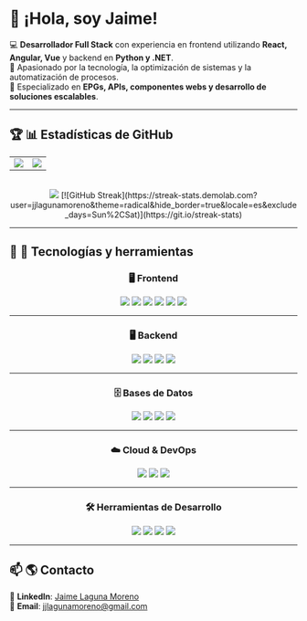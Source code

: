 # 👋 ¡Hola, soy Jaime!

💻 **Desarrollador Full Stack** con experiencia en frontend utilizando **React, Angular, Vue** y backend en **Python y .NET**.  
🚀 Apasionado por la tecnología, la optimización de sistemas y la automatización de procesos.  
📡 Especializado en **EPGs, APIs, componentes webs y desarrollo de soluciones escalables**.  

---
## 🏆 📊 Estadísticas de GitHub  
<div align="center">
  
  <table>
    <tr>
      <td>
        <img src="https://github-readme-stats.vercel.app/api?username=jjlagunamoreno&show_icons=true&theme=radical" />
      </td>
      <td>
        <img src="https://github-readme-stats.vercel.app/api/top-langs/?username=jjlagunamoreno&layout=compact&theme=radical" />
      </td>
    </tr>
  </table>

  <br/>

  <img src="https://streak-stats.demolab.com?user=jjlagunamoreno&theme=radical&hide_border=true&locale=es&exclude_days=Sun%2CSat">
[![GitHub Streak](https://streak-stats.demolab.com?user=jjlagunamoreno&theme=radical&hide_border=true&locale=es&exclude_days=Sun%2CSat)](https://git.io/streak-stats)

</div>

---

## 🔧 🚀 Tecnologías y herramientas  

<div align="center">

### 🖥️ **Frontend**
<img src="https://img.shields.io/badge/React-20232A?style=for-the-badge&logo=react&logoColor=61DAFB" />
<img src="https://img.shields.io/badge/Vue.js-4FC08D?style=for-the-badge&logo=vue.js&logoColor=white" />
<img src="https://img.shields.io/badge/Angular-DD0031?style=for-the-badge&logo=angular&logoColor=white" />
<img src="https://img.shields.io/badge/jQuery-0769AD?style=for-the-badge&logo=jquery&logoColor=white" />
<img src="https://img.shields.io/badge/Bootstrap-563D7C?style=for-the-badge&logo=bootstrap&logoColor=white" />
<img src="https://img.shields.io/badge/Tailwind_CSS-38B2AC?style=for-the-badge&logo=tailwind-css&logoColor=white" />

---

### 🖥️ **Backend**
<img src="https://img.shields.io/badge/Python-3776AB?style=for-the-badge&logo=python&logoColor=white" />
<img src="https://img.shields.io/badge/.NET-512BD4?style=for-the-badge&logo=dotnet&logoColor=white" />
<img src="https://img.shields.io/badge/Node.js-43853D?style=for-the-badge&logo=node.js&logoColor=white" />
<img src="https://img.shields.io/badge/PHP-777BB4?style=for-the-badge&logo=php&logoColor=white" />

---

### 🗄️ **Bases de Datos**
<img src="https://img.shields.io/badge/MySQL-4479A1?style=for-the-badge&logo=mysql&logoColor=white" />
<img src="https://img.shields.io/badge/SQL_Server-CC2927?style=for-the-badge&logo=microsoft-sql-server&logoColor=white" />
<img src="https://img.shields.io/badge/MongoDB-4EA94B?style=for-the-badge&logo=mongodb&logoColor=white" />
<img src="https://img.shields.io/badge/Oracle-F80000?style=for-the-badge&logo=oracle&logoColor=white" />

---

### ☁️ **Cloud & DevOps**
<img src="https://img.shields.io/badge/AWS-232F3E?style=for-the-badge&logo=amazon-aws&logoColor=white" />
<img src="https://img.shields.io/badge/Azure-0078D4?style=for-the-badge&logo=microsoft-azure&logoColor=white" />
<img src="https://img.shields.io/badge/Bunny_CDN-FF6600?style=for-the-badge&logo=bunny&logoColor=white" />

---

### 🛠️ **Herramientas de Desarrollo**
<img src="https://img.shields.io/badge/Git-F05032?style=for-the-badge&logo=git&logoColor=white" />
<img src="https://img.shields.io/badge/VS_Code-007ACC?style=for-the-badge&logo=visual-studio-code&logoColor=white" />
<img src="https://img.shields.io/badge/Webmin-1A82B1?style=for-the-badge&logo=webmin&logoColor=white" />
<img src="https://img.shields.io/badge/Linux-FCC624?style=for-the-badge&logo=linux&logoColor=black" />

</div>

---

## 📫 🌎 Contacto  

🔗 **LinkedIn**: [Jaime Laguna Moreno](https://www.linkedin.com/in/jaime-laguna-moreno/)  
📧 **Email**: jjlagunamoreno@gmail.com  
